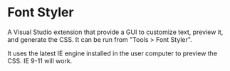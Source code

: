 # Font Styler
A Visual Studio extension that provide a GUI to customize text, preview it, and generate the CSS. It can be run from "Tools > Font Styler".

It uses the latest IE engine installed in the user computer to preview the CSS. IE 9-11 will work.
